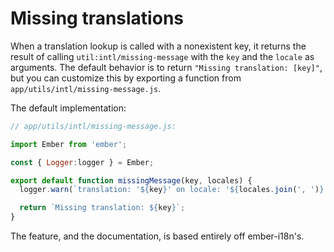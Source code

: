 
Missing translations
==============================================================================

When a translation lookup is called with a nonexistent key, it returns the
result of calling `util:intl/missing-message` with the `key` and the `locale`
as arguments. The default behavior is to return
`"Missing translation: [key]"`, but you can customize this by exporting a
function from `app/utils/intl/missing-message.js`.

The default implementation:

```js
// app/utils/intl/missing-message.js:

import Ember from 'ember';

const { Logger:logger } = Ember;

export default function missingMessage(key, locales) {
  logger.warn(`translation: '${key}' on locale: '${locales.join(', ')}' was not found.`);

  return `Missing translation: ${key}`;
}
```

The feature, and the documentation, is based entirely off ember-i18n's.
